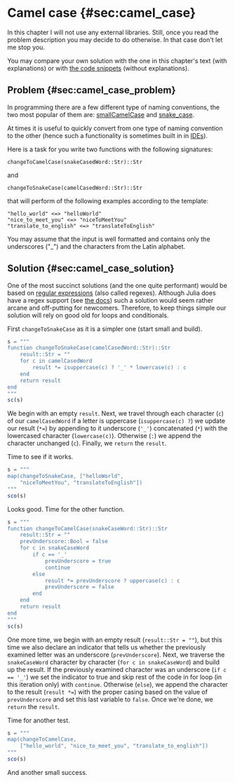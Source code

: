 # Camel case {#sec:camel_case}

In this chapter I will not use any external libraries. Still, once you read the
problem description you may decide to do otherwise. In that case don't let me
stop you.

You may compare your own solution with the one in this chapter's text (with
explanations) or with [the code
snippets](https://github.com/b-lukaszuk/BS_wJ_eng/tree/main/code_snippets/camel_case)
(without explanations).

## Problem {#sec:camel_case_problem}

In programming there are a few different type of naming conventions, the two
most popular of them are:
[smallCamelCase](https://en.wikipedia.org/wiki/Camel_case) and
[snake_case](https://en.wikipedia.org/wiki/Snake_case).

At times it is useful to quickly convert from one type of naming convention to
the other (hence such a functionality is sometimes built in in
[IDEs](https://en.wikipedia.org/wiki/Integrated_development_environment)).

Here is a task for you write two functions with the following signatures:

```
changeToCamelCase(snakeCasedWord::Str)::Str
```

and

```
changeToSnakeCase(camelCasedWord::Str)::Str
```

that will perform of the following examples according to the template:

```
"hello_world" <=> "helloWorld"
"nice_to_meet_you" <=> "niceToMeetYou"
"translate_to_english" <=> "translateToEnglish"
```

You may assume that the input is well formatted and contains only the
underscores ("_") and the characters from the Latin alphabet.

## Solution {#sec:camel_case_solution}

One of the most succinct solutions (and the one quite performant) would be based
on [regular expressions](https://en.wikipedia.org/wiki/Regular_expression) (also
called regexes). Although Julia does have a regex support (see [the
docs](https://docs.julialang.org/en/v1/base/strings/#Base.Regex)) such a
solution would seem rather arcane and off-putting for newcomers. Therefore, to
keep things simple our solution will rely on good old for loops and
conditionals.

First `changeToSnakeCase` as it is a simpler one (start small and build).

```jl
s = """
function changeToSnakeCase(camelCasedWord::Str)::Str
    result::Str = ""
    for c in camelCasedWord
        result *= isuppercase(c) ? '_' * lowercase(c) : c
    end
    return result
end
"""
sc(s)
```

We begin with an empty `result`. Next, we travel through each character (`c`) of
our `camelCasedWord` if a letter is uppercase (`isuppercase(c) ?`) we update our
result (`*=`) by appending to it underscore (`'_'`) concatenated (`*`) with the
lowercased character (`lowercase(c)`). Otherwise (`:`) we append the character
unchanged (`c`). Finally, we `return` the `result`.

Time to see if it works.

```jl
s = """
map(changeToSnakeCase, ["helloWorld",
	"niceToMeetYou", "translateToEnglish"])
"""
sco(s)
```

Looks good. Time for the other function.

```jl
s = """
function changeToCamelCase(snakeCaseWord::Str)::Str
    result::Str = ""
    prevUnderscore::Bool = false
    for c in snakeCaseWord
        if c == '_'
            prevUnderscore = true
            continue
        else
            result *= prevUnderscore ? uppercase(c) : c
            prevUnderscore = false
        end
    end
    return result
end
"""
sc(s)
```

One more time, we begin with an empty result (`result::Str = ""`), but this time
we also declare an indicator that tells us whether the previously examined
letter was an underscore (`prevUnderscore`). Next, we traverse the
`snakeCaseWord` character by character (`for c in snakeCaseWord`) and build up
the result. If the previously examined character was an underscore (`if c ==
'_'`) we set the indicator to true and skip rest of the code in for loop (in
this iteration only) with `continue`. Otherwise (`else`), we append the
character to the result (`result *=`) with the proper casing based on the value
of `prevUnderscore` and set this last variable to `false`. Once we're done, we
`return` the `result`.

Time for another test.

```jl
s = """
map(changeToCamelCase,
    ["hello_world", "nice_to_meet_you", "translate_to_english"])
"""
sco(s)
```

And another small success.
